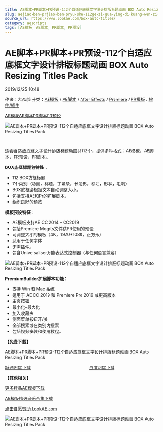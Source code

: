 ```yaml
---
title: AE脚本+PR脚本+PR预设-112个自适应底框文字设计排版标题动画 BOX Auto Resizing Titles Pack
slug: aejiao-ben-prjiao-ben-pryu-she-112ge-zi-gua-ying-di-kuang-wen-zi-she-ji-pai-ban-biao-ti-dong-hua-box-auto-resizing-titles-pack
source_url: https://www.lookae.com/box-auto-titles/
category: aescripts
tags: [AE模板, AE脚本, PR脚本, PR预设]
---
```

# AE脚本+PR脚本+PR预设-112个自适应底框文字设计排版标题动画 BOX Auto Resizing Titles Pack

2019/12/25 10:48

作者：大众脸
分类：[AE模板](https://www.lookae.com/after-effects/other-after-effects/) / [AE脚本](https://www.lookae.com/after-effects/aescripts/) / [After Effects](https://www.lookae.com/after-effects/) / [Premiere](https://www.lookae.com/qitarjcj/premierezy/) / [PR模板](https://www.lookae.com/prmoban/) / [软件/插件](https://www.lookae.com/qitarjcj/)

[AE模板](https://www.lookae.com/tag/ae%e6%a8%a1%e6%9d%bf/)[AE脚本](https://www.lookae.com/tag/ae%e8%84%9a%e6%9c%ac/)[PR脚本](https://www.lookae.com/tag/pr%e8%84%9a%e6%9c%ac/)[PR预设](https://www.lookae.com/tag/pr%e9%a2%84%e8%ae%be/)

![AE脚本+PR脚本+PR预设-112个自适应底框文字设计排版标题动画 BOX Auto Resizing Titles Pack](https://www.lookae.com/wp-content/uploads/2019/12/BOX-Auto-Resizing-Titles-Pack.jpg "AE脚本+PR脚本+PR预设-112个自适应底框文字设计排版标题动画 BOX Auto Resizing Titles Pack-LookAE.com")

﻿

这套自适应底框文字设计排版标题动画共112个，提供多种格式：AE模板，AE脚本，PR预设，PR脚本。

**BOX底框标题包特性：**

* 112 BOX方框标题
* 7个类别（动画，标题，字幕条，长阴影，标注，形状，毛刺）
* BOX底框会根据文本自动调整大小。
* 包括支持AE和Pr的扩展脚本。
* 组织良好的预览

**模板预设特征：**

* AE模板支持AE CC 2014 – CC2019
* 包括Premiere Mogrts文件供PR使用的预设
* 可调整大小的模板（4K，1920\*1080，正方形）
* 适用于任何字体
* 无需插件。
* 包含Universaliser万能表达式控制器（与任何语言兼容）

![AE脚本+PR脚本+PR预设-112个自适应底框文字设计排版标题动画 BOX Auto Resizing Titles Pack](https://camo.envatousercontent.com/0bb6d924b39bb19179139588d3ef8df3806eb229/687474703a2f2f7777772e706c61796372656174652e67722f6674702f656e7661746f696d616765732f5072656d69756d4275696c6465725f424f585f5469746c65735f5061636b5f44656d6f2e676966 "AE脚本+PR脚本+PR预设-112个自适应底框文字设计排版标题动画 BOX Auto Resizing Titles Pack-LookAE.com")

**PremiumBuilder扩展脚本功能：**

* 支持 Win 和 Mac 系统
* 适用于 AE CC 2019 和 Premiere Pro 2019 或更高版本
* 主页按钮
* 最小化–最大化
* 加入收藏夹
* 侧面菜单按钮开/关
* 全部搜索或在类别内搜索
* 包括视频安装和使用教程。

**【免费下载】**

AE脚本+PR脚本+PR预设-112个自适应底框文字设计排版标题动画 BOX Auto Resizing Titles Pack

[城通网盘下载](https://tc5.us/file/680462-415017060)                                                 [百度网盘下载](https://pan.baidu.com/s/1PYdXRhmSGbbgPOCLEHz32A)

**【其他相关】**

[更多精品AE模板下载](https://www.lookae.com/after-effects/other-after-effects/)

[AE模板精选音乐合集下载](https://item.taobao.com/item.htm?spm=a1z10.1.w4004-2793089344.4.MUvxbV&id=37289930486)

[点击自愿赞助 LookAE.com](https://www.lookae.com/sponsor/)

![AE脚本+PR脚本+PR预设-112个自适应底框文字设计排版标题动画 BOX Auto Resizing Titles Pack](https://img.alicdn.com/imgextra/i3/705956171/O1CN01E4vBD41vSMhUg2Osh_!!705956171.jpg "AE脚本+PR脚本+PR预设-112个自适应底框文字设计排版标题动画 BOX Auto Resizing Titles Pack-LookAE.com")
